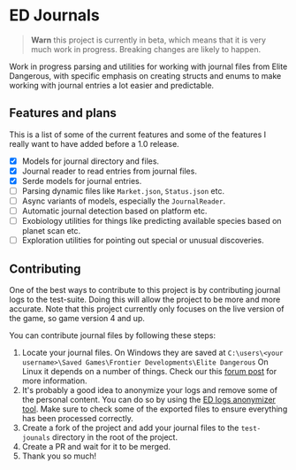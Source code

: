 # ED Journals

> **Warn** this project is currently in beta, which means that it is very much work in progress. Breaking
> changes are likely to happen.

Work in progress parsing and utilities for working with journal files from Elite Dangerous, with specific emphasis on
creating structs and enums to make working with journal entries a lot easier and predictable.

## Features and plans

This is a list of some of the current features and some of the features I really want to have added before a 1.0
release.

- [x] Models for journal directory and files.
- [x] Journal reader to read entries from journal files.
- [x] Serde models for journal entries.
- [ ] Parsing dynamic files like `Market.json`, `Status.json` etc.
- [ ] Async variants of models, especially the `JournalReader`.
- [ ] Automatic journal detection based on platform etc.
- [ ] Exobiology utilities for things like predicting available species based on planet scan etc.
- [ ] Exploration utilities for pointing out special or unusual discoveries.

## Contributing

One of the best ways to contribute to this project is by contributing journal logs to the test-suite. Doing this will
allow the project to be more and more accurate. Note that this project currently only focuses on the live version of the
game, so game version 4 and up. 

You can contribute journal files by following these steps:

1. Locate your journal files. On Windows they are saved at `C:\users\<your username>\Saved Games\Frontier Developments\Elite Dangerous`
   On Linux it depends on a number of things. Check our this [forum post](https://forums.frontier.co.uk/threads/solved-linux-journal-files.507750/) for more information.
2. It's probably a good idea to anonymize your logs and remove some of the personal content. You can do so by using the
   [ED logs anonymizer tool](https://rster2002.github.io/ed-log-anonymizer/). Make sure to check some of the exported
   files to ensure everything has been processed correctly.
3. Create a fork of the project and add your journal files to the `test-jounals` directory in the root of the project.
4. Create a PR and wait for it to be merged.
5. Thank you so much!
